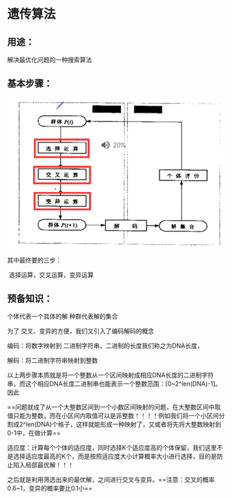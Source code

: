 # 遗传算法

## 用途：

解决最优化问题的一种搜索算法

## 基本步骤：

![1669963674564](遗传算法.assets/1669963674564.png)

其中最终要的三步：

​			选择运算，交叉运算，变异运算

## 预备知识：

个体代表一个具体的解  种群代表解的集合

为了 交叉、变异的方便，我们又引入了编码解码的概念

编码：将数字映射到 二进制字符串，二进制的长度我们称之为DNA长度，

解码：将二进制字符串映射到整数

以上两步骤本质就是将一个整数从一个区间映射成相应DNA长度的二进制字符串，而这个相应DNA长度二进制串也能表示一个整数范围：[0~2^len(DNA)-1]。因此

==问题就成了从一个大整数区间到一个小数区间映射的问题，在大整数区间中取值只能为整数，而在小区间内取值可以是非整数！！！！例如我们将一个小区间分割成2^len(DNA)个格子，这样就能形成一种映射了，又或者将先将大整数映射到0-1中，在做计算==

适应度：计算每个个体的适应度，同时选择K个适应度高的个体保留，我们这里不是选择适应度最高的K个，而是按照适应度大小计算概率大小进行选择，目的是防止陷入局部最优解！！！

之后就是利用筛选出来的最优解，之间进行交叉与变异。==注意：交叉的概率0.6~1，变异的概率要比0.1小==  







